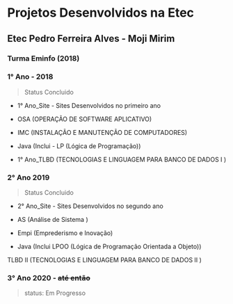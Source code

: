 # Projetos Desenvolvidos na Etec

## Etec Pedro Ferreira Alves - Moji Mirim

### Turma Eminfo (2018)

###  1° Ano - 2018

 > Status Concluido

* 1° Ano_Site - Sites Desenvolvidos no primeiro ano 

* OSA (OPERAÇÃO DE SOFTWARE APLICATIVO)

* IMC (INSTALAÇÃO E MANUTENÇÃO DE COMPUTADORES)

* Java (Inclui - LP (Lógica de Programação))

* 1° Ano_TLBD (TECNOLOGIAS E LINGUAGEM PARA BANCO DE DADOS I )

### 2° Ano  2019

> Status Concluido

* 2° Ano_Site - Sites Desenvolvidos no segundo ano 

* AS (Análise de Sistema )

* Empi (Emprederismo e Inovação)

* Java (Inclui LPOO (Lógica de Programação Orientada a Objeto))

TLBD II   (TECNOLOGIAS E LINGUAGEM PARA BANCO DE DADOS II )

### 3° Ano 2020 - ~~até então~~
> status: Em Progresso
